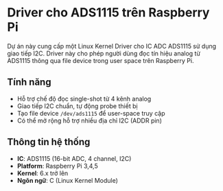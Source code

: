 # Driver cho ADS1115 trên Raspberry Pi

Dự án này cung cấp một Linux Kernel Driver cho IC ADC ADS1115 sử dụng giao tiếp I2C. Driver này cho phép người dùng đọc tín hiệu analog từ ADS1115 thông qua file device trong user space trên Raspberry Pi.

## Tính năng

- Hỗ trợ chế độ đọc single-shot từ 4 kênh analog
- Giao tiếp I2C chuẩn, tự động probe thiết bị
- Tạo file device `/dev/ads1115` để user-space truy cập
- Có thể mở rộng hỗ trợ nhiều địa chỉ I2C (ADDR pin)

## Thông tin hệ thống

- **IC**: ADS1115 (16-bit ADC, 4 channel, I2C)
- **Platform**: Raspberry Pi 3,4,5
- **Kernel**: 6.x trở lên
- **Ngôn ngữ**: C (Linux Kernel Module)
